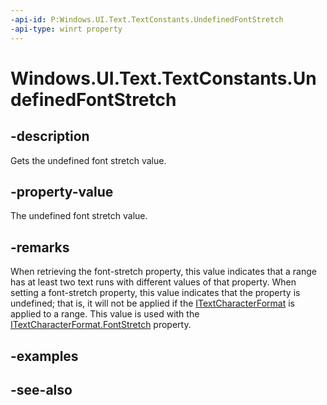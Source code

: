 ```yaml
---
-api-id: P:Windows.UI.Text.TextConstants.UndefinedFontStretch
-api-type: winrt property
---
```


<!-- Property syntax
public Windows.UI.Text.FontStretch UndefinedFontStretch { get; }
-->

# Windows.UI.Text.TextConstants.UndefinedFontStretch

## -description
Gets the undefined font stretch value.



## -property-value
The undefined font stretch value.

## -remarks
When retrieving the font-stretch property, this value indicates that a range has at least two text runs with different values of that property. When setting a font-stretch property, this value indicates that the property is undefined; that is, it will not be applied if the [ITextCharacterFormat](itextcharacterformat.md) is applied to a range. This value is used with the [ITextCharacterFormat.FontStretch](itextcharacterformat_fontstretch.md) property.

## -examples

## -see-also
